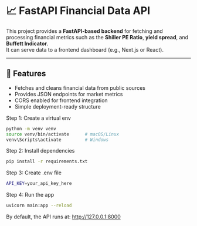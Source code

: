 # 📈 FastAPI Financial Data API

This project provides a **FastAPI-based backend** for fetching and processing financial metrics such as the **Shiller PE Ratio**, **yield spread**, and **Buffett Indicator**.  
It can serve data to a frontend dashboard (e.g., Next.js or React).

---

## 🚀 Features
- Fetches and cleans financial data from public sources  
- Provides JSON endpoints for market metrics  
- CORS enabled for frontend integration  
- Simple deployment-ready structure

Step 1: Create a virtual env
```bash
python -m venv venv
source venv/bin/activate      # macOS/Linux
venv\Scripts\activate         # Windows
```

Step 2: Install dependencies
```bash
pip install -r requirements.txt
```

Step 3: Create .env file
```bash
API_KEY=your_api_key_here
```

Step 4: Run the app
```bash
uvicorn main:app --reload
```

By default, the API runs at:
http://127.0.0.1:8000
